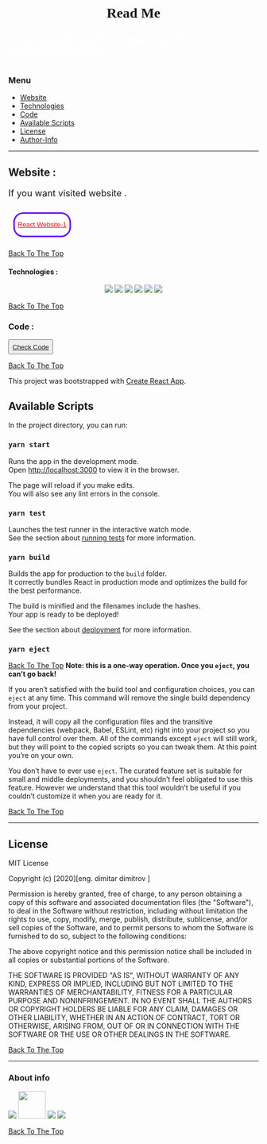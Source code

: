 <div>
<style>@import url('https://fonts.googleapis.com/css2?family=Lobster&display=swap');</style></div>

<h1 style="text-align:center; font-family: 'Lobster', cursive; ">Read Me</h1>

<h1 style= "color:white; font-size: 1.3em;" >This is my first project with React JS. When i start learned and practice.<h1>

### Menu

- [Website](#website)
- [Technologies](#Technologies)
- [Code](#Code)
- [Available Scripts](#Available-Scripts)
- [License](#license)
- [Author-Info](#About-info)

---

## Website :

<div>
<p style="font-size: 1.3em;">
If you want visited website .
</p>
<button style="background-color:white; cursor: pointer; margin: 10px; border: 3px solid #6603fc; border-radius: 20px; height: 50px;">
<a href="https://mitaka1210.github.io/React-Website-1/" style="color: red;"> React Website-1</a></button>
</div>

[Back To The Top](#Menu)

#### Technologies :

<div style="text-align: center; margin-bottom: 15px">
<img src="https://img.icons8.com/plasticine/50/000000/react.png"/>
<img src="https://img.icons8.com/color/50/000000/javascript.png"/>
<img src="https://img.icons8.com/fluent/50/000000/visual-studio-code-2019.png"/>

<img src="https://img.icons8.com/color/48/000000/html-5.png"/>
<img src="https://img.icons8.com/color/48/000000/css3.png"/>
<img src="https://img.icons8.com/color/48/000000/sass.png"/>
</div>

[Back To The Top](#Menu)

### Code :

<button style=" cursor: pointer;width: 90px; height: 30px; backgound-color: red; "> <a style="backgound: red;" href="https://github.com/mitaka1210/React-Website-1">Check Code</a></button>

[Back To The Top](#Menu)

This project was bootstrapped with [Create React App](https://github.com/facebook/create-react-app).

## Available Scripts

In the project directory, you can run:

### `yarn start`

Runs the app in the development mode.<br />
Open [http://localhost:3000](http://localhost:3000) to view it in the browser.

The page will reload if you make edits.<br />
You will also see any lint errors in the console.

### `yarn test`

Launches the test runner in the interactive watch mode.<br />
See the section about [running tests](https://facebook.github.io/create-react-app/docs/running-tests) for more information.

### `yarn build`

Builds the app for production to the `build` folder.<br />
It correctly bundles React in production mode and optimizes the build for the best performance.

The build is minified and the filenames include the hashes.<br />
Your app is ready to be deployed!

See the section about [deployment](https://facebook.github.io/create-react-app/docs/deployment) for more information.

### `yarn eject`

[Back To The Top](#Menu)
**Note: this is a one-way operation. Once you `eject`, you can’t go back!**

If you aren’t satisfied with the build tool and configuration choices, you can `eject` at any time. This command will remove the single build dependency from your project.

Instead, it will copy all the configuration files and the transitive dependencies (webpack, Babel, ESLint, etc) right into your project so you have full control over them. All of the commands except `eject` will still work, but they will point to the copied scripts so you can tweak them. At this point you’re on your own.

You don’t have to ever use `eject`. The curated feature set is suitable for small and middle deployments, and you shouldn’t feel obligated to use this feature. However we understand that this tool wouldn’t be useful if you couldn’t customize it when you are ready for it.

[Back To The Top](#Menu)

---

## License

MIT License

Copyright (c) [2020][eng. dimitar dimitrov ]

Permission is hereby granted, free of charge, to any person obtaining a copy
of this software and associated documentation files (the "Software"), to deal
in the Software without restriction, including without limitation the rights
to use, copy, modify, merge, publish, distribute, sublicense, and/or sell
copies of the Software, and to permit persons to whom the Software is
furnished to do so, subject to the following conditions:

The above copyright notice and this permission notice shall be included in all
copies or substantial portions of the Software.

THE SOFTWARE IS PROVIDED "AS IS", WITHOUT WARRANTY OF ANY KIND, EXPRESS OR
IMPLIED, INCLUDING BUT NOT LIMITED TO THE WARRANTIES OF MERCHANTABILITY,
FITNESS FOR A PARTICULAR PURPOSE AND NONINFRINGEMENT. IN NO EVENT SHALL THE
AUTHORS OR COPYRIGHT HOLDERS BE LIABLE FOR ANY CLAIM, DAMAGES OR OTHER
LIABILITY, WHETHER IN AN ACTION OF CONTRACT, TORT OR OTHERWISE, ARISING FROM,
OUT OF OR IN CONNECTION WITH THE SOFTWARE OR THE USE OR OTHER DEALINGS IN THE
SOFTWARE.

[Back To The Top](#Menu)

---

### About info

<a href="https://www.facebook.com/mitaka1210">
				<img src="https://icons.iconarchive.com/icons/yootheme/social-bookmark/64/social-facebook-button-blue-icon.png"/></a>
<a href=https://twitter.com/dimitar1201">
    			<img src="https://icons.iconarchive.com/icons/emey87/social-button/64/twitter-icon.png" style="width: 55px"/></a>
<a href="https://www.linkedin.com/in/dimitar-dimitrov-a537a2162/">
    			<img src="https://icons.iconarchive.com/icons/martz90/circle/64/linkedin-icon.png"/></a>
<a href="https://mitaka1210.github.io/Portfolio-ENG">
    			<img src="https://icons.iconarchive.com/icons/social-media-icons/glossy-social/64/Website-icon.png"/></a>

[Back To The Top](#Menu)
